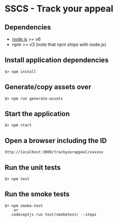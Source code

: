# SSCS - Track your appeal

## Dependencies
 - [node.js](https://nodejs.org) >= v6
 - npm >= v3 (note that npm ships with node.js) 

## Install application dependencies
    $> npm install

## Generate/copy assets over
    $> npm run generate-assets

## Start the application
    $> npm start

## Open a browser including the ID
    http://localhost:3000/trackyourappeal/xxxxxx

## Run the unit tests
    $> npm test

## Run the smoke tests
    $> npm smoke-test
        or
       codeceptjs run test/smoketest/ --steps
